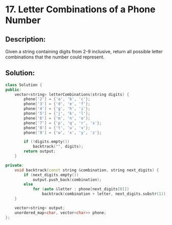 # 17. Letter Combinations of a Phone Number

## Description:

Given a string containing digits from 2-9 inclusive, return all possible letter combinations that the number could represent.

## Solution:

```c++
class Solution {
public:
    vector<string> letterCombinations(string digits) {
        phone['2'] = {'a', 'b', 'c'};
        phone['3'] = {'d', 'e', 'f'};
        phone['4'] = {'g', 'h', 'i'};
        phone['5'] = {'j', 'k', 'l'};
        phone['6'] = {'m', 'n', 'o'};
        phone['7'] = {'p', 'q', 'r', 's'};
        phone['8'] = {'t', 'u', 'v'};
        phone['9'] = {'w', 'x', 'y', 'z'};

        if (!digits.empty())    
            backtrack("", digits);
        return output;
    }

private:
    void backtrack(const string &combination, string next_digits) {
        if (next_digits.empty())
            output.push_back(combination);
        else
            for (auto &letter : phone[next_digits[0]])
                backtrack(combination + letter, next_digits.substr(1));
    }

    vector<string> output;
    unordered_map<char, vector<char>> phone;
};
```

<!-- remark：

-  -->
